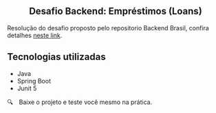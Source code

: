 <h2 align="center">
  Desafio Backend: Empréstimos (Loans)
</h2>

Resolução do desafio proposto pelo repositorio Backend Brasil, confira detalhes [neste link](https://github.com/backend-br/desafios/blob/master/loans/PROBLEM.md).

## Tecnologias utilizadas

* Java
* Spring Boot
* Junit 5

:mag: Baixe o projeto e teste você mesmo na prática.
